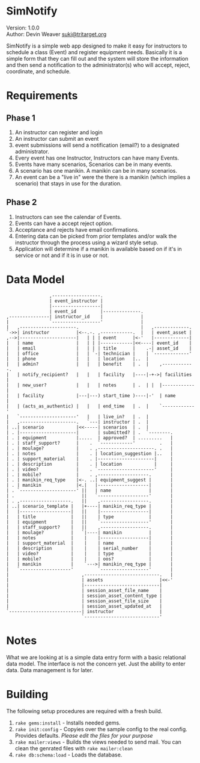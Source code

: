 SimNotify
=========

Version: 1.0.0  
Author: Devin Weaver <suki@tritarget.org>

SimNotify is a simple web app designed to make it easy for instructors to
schedule a class (Event) and register equipment needs. Basically it is a
simple form that they can fill out and the system will store the information
and then send a notification to the administrator(s) who will accept, reject,
coordinate, and schedule.

Requirements
============

Phase 1
-------
1. An instructor can register and login
2. An instructor can submit an event
3. event submissions will send a notification (email?) to a designated
   administrator.
4. Every event has one Instructor, Instructors can have many Events.
5. Events have many scenarios, Scenarios can be in many events.
6. A scenario has one manikin. A manikin can be in many scenarios.
7. An event can be a "live in" were the there is a manikin (which implies a
   scenario) that stays in use for the duration.

Phase 2
-------
1. Instructors can see the calendar of Events.
2. Events can have a accept reject option.
3. Acceptance and rejects have email confirmations.
4. Entering data can be picked from prior templates and/or walk the instructor
   through the process using a wizard style setup.
5. Application will determine if a manikin is available based on if it's in
   service or not and if it is in use or not.

Data Model
==========
                    ,------------------.
                    | event_instructor |
                    |------------------|
                    | event_id         |--------------.
    ,---------------| instructor_id    |              |
    |               `------------------'              |
    |   ,---------------------.                       |   ,-------------.
    `->>| instructor          |<--.-. ,------------.  |   | event_asset |
    ,-->|---------------------|   | | | event      |<-'   |-------------|
    |   | name                |   | | |------------|<<----| event_id    |
    |   | email               |   | | | title      |    .-| asset_id    |
    |   | office              |   | `-| technician |    | `-------------'
    |   | phone               |   |   | location   |..  |
    |   | admin?              |   |   | benefit    | .  |    ,------------.
    |   | notify_recipient?   |   |   | facility   |----|-+->| facilities |
    |   | new_user?           |   |   | notes      | .  | |  |------------|
    |   | facility            |---|---) start_time )----|-'  | name       |
    |   | (acts_as_authentic) |   |   | end_time   | .  |    `------------'
    |   `---------------------'   |   | live_in?   | .  |
    |   ,---------------------.   `---| instructor | .  |
    | ..| scenario            |<<-----| scenarios  | .  |
    | . |---------------------|       | submitted? | .  `--------.
    | . | equipment           |.....  | approved?  | .........   |
    | . | staff_support?      |    .  `------------'         .   |
    | . | moulage?            |    . ,---------------------. .   |
    | . | notes               |    . | location_suggestion |..   |
    | . | support_material    |    . |---------------------|     |
    | . | description         |    . | location            |     |
    | . | video?              |    . `---------------------'     |
    | . | mobile?             |    . ,-------------------.       |
    | . | manikin_req_type    |<-. ..| equipment_suggest |       |
    | . | manikin             |<.|   |-------------------|       |
    | . `---------------------' ||   | name              |       |
    | .                         ||   `-------------------'       |
    | . ,-------------------.   ||    ,------------------.       |
    | ..| scenario_template |   |+----| manikin_req_type |       |
    |   |-------------------|   ||    |------------------|       |
    |   | title             |   ||    | type             |       |
    |   | equipment         |   ||    `------------------'       |
    |   | staff_support?    |   ||    ,------------------.       |
    |   | moulage?          |   `|----| manikin          |       |
    |   | notes             |    |    |------------------|       |
    |   | support_material  |    |    | name             |       |
    |   | description       |    |    | serial_number    |       |
    |   | video?            |    |    | type             |       |
    |   | mobile?           |    |    | oos?             |       |
    |   | manikin           |    `--->| manikin_req_type |       |
    |   `-------------------'         `------------------'       |
    |                           ,----------------------------.   |
    |                           | assets                     |<<-'
    |                           |----------------------------|
    |                           | session_asset_file_name    |
    |                           | session_asset_content_type |
    |                           | session_asset_file_size    |
    |                           | session_asset_updated_at   |
    `---------------------------| instructor                 |
                                `----------------------------'

Notes
=====

What we are looking at is a simple data entry form with a basic relational
data model. The interface is not the concern yet. Just the ability to enter
data. Data management is for later.

Building
========

The following setup procedures are required with a fresh build.

1. `rake gems:install` - Installs needed gems.
2. `rake init:config` - Copyies over the sample config to the real config.
   Provides defaults. _Please edit the files for your purpose_
3. `rake mailer:views` - Builds the views needed to send mail. You can
   clean the genrated files with `rake mailer:clean`
4. `rake db:schema:load` - Loads the database.
